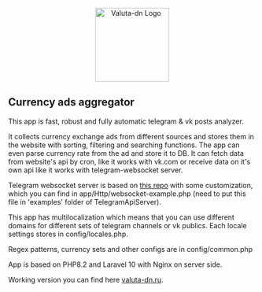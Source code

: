<p align="center"><a href="https://valuta-dn.ru" target="_blank"><img src="https://valuta-dn.ru/img/pig.svg" width="150" alt="Valuta-dn Logo"></a></p>

## Currency ads aggregator
<p>This app is fast, robust and fully automatic telegram & vk posts analyzer.</p>
<p>It collects currency exchange ads from different sources and stores them in the website with sorting, filtering and searching functions. The app can even parse currency rate from the ad and store it to DB. It can fetch data from website's api by cron, like it works with vk.com or receive data on it's own api like it works with telegram-websocket server.</p>

<p>Telegram websocket server is based on <a href="https://github.com/xtrime-ru/TelegramApiServer">this repo</a> with some customization, which you can find in app/Http/websocket-example.php (need to put this file in 'examples' folder of TelegramApiServer).</p>
<p>This app has multilocalization which means that you can use different domains for different sets of telegram channels or vk publics. Each locale settings stores in config/locales.php.</p>
<p>Regex patterns, currency sets and other configs are in config/common.php</p>
<p>App is based on PHP8.2 and Laravel 10 with Nginx on server side.</p>
<p>Working version you can find here <a href="https://valuta-dn.ru">valuta-dn.ru</a>.</p>
